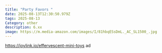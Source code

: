 ```yaml
---
title: "Party Favors "
date: 2025-08-13T12:30:50.979Z
tags: 2025-08-13
Category: other
description: 6.xx
image: https://m.media-amazon.com/images/I/81hbqESsDmL._AC_SL1500_.jpg
---
```

https://joylink.io/effervescent-mini-toys ad
